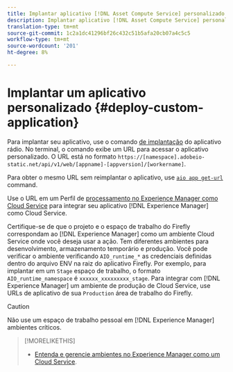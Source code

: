 ```yaml
---
title: Implantar aplicativo [!DNL Asset Compute Service] personalizado.
description: Implantar aplicativo [!DNL Asset Compute Service] personalizado.
translation-type: tm+mt
source-git-commit: 1c2a1dc41296bf26c432c51b5afa20cb07a4c5c5
workflow-type: tm+mt
source-wordcount: '201'
ht-degree: 8%

---
```



# Implantar um aplicativo personalizado {#deploy-custom-application}

Para implantar seu aplicativo, use o comando [de implantação](https://github.com/adobe/aio-cli#aio-appdeploy) do aplicativo rádio. No terminal, o comando exibe um URL para acessar o aplicativo personalizado. O URL está no formato `https://[namespace].adobeio-static.net/api/v1/web/[appname]-[appversion]/[workername]`.

Para obter o mesmo URL sem reimplantar o aplicativo, use [`aio app get-url`](https://github.com/adobe/aio-cli#aio-appget-url-action) command.

Use o URL em um Perfil de [processamento no Experience Manager como Cloud Service](https://docs.adobe.com/content/help/br/experience-manager-cloud-service/assets/manage/asset-microservices-configure-and-use.html) para integrar seu aplicativo [!DNL Experience Manager] como Cloud Service.

Certifique-se de que o projeto e o espaço de trabalho do Firefly correspondam ao [!DNL Experience Manager] como um ambiente Cloud Service onde você deseja usar a ação. Tem diferentes ambientes para desenvolvimento, armazenamento temporário e produção. Você pode verificar o ambiente verificando `AIO_runtime_*` as credenciais definidas dentro do arquivo ENV na raiz do aplicativo Firefly. Por exemplo, para implantar em um `Stage` espaço de trabalho, o formato `AIO_runtime_namespace` é `xxxxxx_xxxxxxxxx_stage`. Para integrar com [!DNL Experience Manager] um ambiente de produção de Cloud Service, use URLs de aplicativo de sua `Production` área de trabalho do Firefly.

>[!CAUTION]
>
>Não use um espaço de trabalho pessoal em [!DNL Experience Manager] ambientes críticos.

>[!MORELIKETHIS]
>
>* [Entenda e gerencie ambientes no Experience Manager como um Cloud Service](https://docs.adobe.com/content/help/pt-BR/experience-manager-cloud-service/implementing/using-cloud-manager/manage-environments.translate.html).

